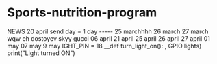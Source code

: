 # Sports-nutrition-program
NEWS
20 april
send day = 1 day 
----- 25 marchhhh 
26 march
27 march 
wqw 
eh
dostoyev 
skyy
gucci 
06 april 
21 april
25 april
26 april
27 april
01 may
07 may
9 may
IGHT_PIN = 18 
__def turn_light_on(): 
, GPIO.lights) print("Light turned ON")

